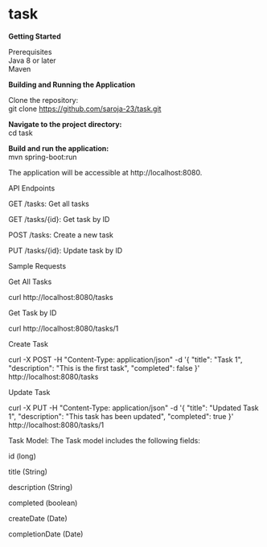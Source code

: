 # task
<b> Getting Started </b>

Prerequisites<br>
Java 8 or later<br>
Maven

<b> Building and Running the Application </b> 

Clone the repository:<br>
git clone https://github.com/saroja-23/task.git

<b>Navigate to the project directory:</b><br>
cd task<br>

<b>Build and run the application:</b><br>
mvn spring-boot:run<br>

The application will be accessible at http://localhost:8080.

API Endpoints

GET /tasks: Get all tasks

GET /tasks/{id}: Get task by ID

POST /tasks: Create a new task

PUT /tasks/{id}: Update task by ID


Sample Requests

Get All Tasks

curl http://localhost:8080/tasks

Get Task by ID

curl http://localhost:8080/tasks/1

Create Task

curl -X POST -H "Content-Type: application/json" -d '{
  "title": "Task 1",
  "description": "This is the first task",
  "completed": false
}' http://localhost:8080/tasks

Update Task

curl -X PUT -H "Content-Type: application/json" -d '{
  "title": "Updated Task 1",
  "description": "This task has been updated",
  "completed": true
}' http://localhost:8080/tasks/1



Task Model: The Task model includes the following fields:

id (long)

title (String)

description (String)

completed (boolean)

createDate (Date)

completionDate (Date)
